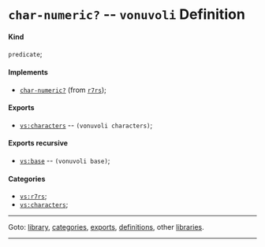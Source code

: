 

<a id='definition__vonuvoli__char-numeric_3f'></a>

# `char-numeric?` -- `vonuvoli` Definition


<a id='definition__vonuvoli__char-numeric_3f__kind'></a>

#### Kind

`predicate`;


<a id='definition__vonuvoli__char-numeric_3f__implements'></a>

#### Implements

 * [`char-numeric?`](../../r7rs/definitions/char-numeric_3f.md#definition__r7rs__char-numeric_3f) (from [`r7rs`](../../r7rs/_index.md#library__r7rs));


<a id='definition__vonuvoli__char-numeric_3f__exports'></a>

#### Exports

 * [`vs:characters`](../../vonuvoli/exports/vs_3a_characters.md#export__vonuvoli__vs_3a_characters) -- `(vonuvoli characters)`;


<a id='definition__vonuvoli__char-numeric_3f__exports-recursive'></a>

#### Exports recursive

 * [`vs:base`](../../vonuvoli/exports/vs_3a_base.md#export__vonuvoli__vs_3a_base) -- `(vonuvoli base)`;


<a id='definition__vonuvoli__char-numeric_3f__categories'></a>

#### Categories

 * [`vs:r7rs`](../../vonuvoli/categories/vs_3a_r7rs.md#category__vonuvoli__vs_3a_r7rs);
 * [`vs:characters`](../../vonuvoli/categories/vs_3a_characters.md#category__vonuvoli__vs_3a_characters);

----

Goto: [library](../../vonuvoli/_index.md#library__vonuvoli), [categories](../../vonuvoli/categories/_index.md#toc__vonuvoli__categories), [exports](../../vonuvoli/exports/_index.md#toc__vonuvoli__exports), [definitions](../../vonuvoli/definitions/_index.md#toc__vonuvoli__definitions), other [libraries](../../_libraries.md#toc__libraries).

----

